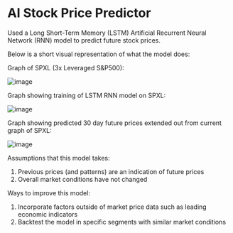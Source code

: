 # AI Stock Price Predictor
Used a Long Short-Term Memory (LSTM) Artificial Recurrent Neural Network (RNN) model to predict future stock prices.



Below is a short visual representation of what the model does:


Graph of SPXL (3x Leveraged S&P500):

![image](https://user-images.githubusercontent.com/82794849/147861274-8d4cb3fe-31ed-4ecc-a6be-fa6df47968ca.png)

Graph showing training of LSTM RNN model on SPXL:

![image](https://user-images.githubusercontent.com/82794849/147861300-6107d911-03bc-4254-976c-50b83707cbc7.png)

Graph showing predicted 30 day future prices extended out from current graph of SPXL:

![image](https://user-images.githubusercontent.com/82794849/147861315-2f6d9949-56b8-4c78-bd62-e83a0b7f2697.png)




Assumptions that this model takes:
1. Previous prices (and patterns) are an indication of future prices
2. Overall market conditions have not changed

Ways to improve this model:
1. Incorporate factors outside of market price data such as leading economic indicators
2. Backtest the model in specific segments with similar market conditions
